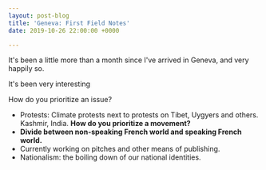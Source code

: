 ```yaml
---
layout: post-blog
title: 'Geneva: First Field Notes'
date: 2019-10-26 22:00:00 +0000

---
```

It's been a little more than a month since I've arrived in Geneva, and very happily so.

It's been very interesting

How do you prioritize an issue?

* Protests: Climate protests next to protests on Tibet, Uygyers and others. Kashmir, India. **How do you prioritize a movement?**
* **Divide between non-speaking French world and speaking French world.**
* Currently working on pitches and other means of publishing.
* Nationalism: the boiling down of our national identities.